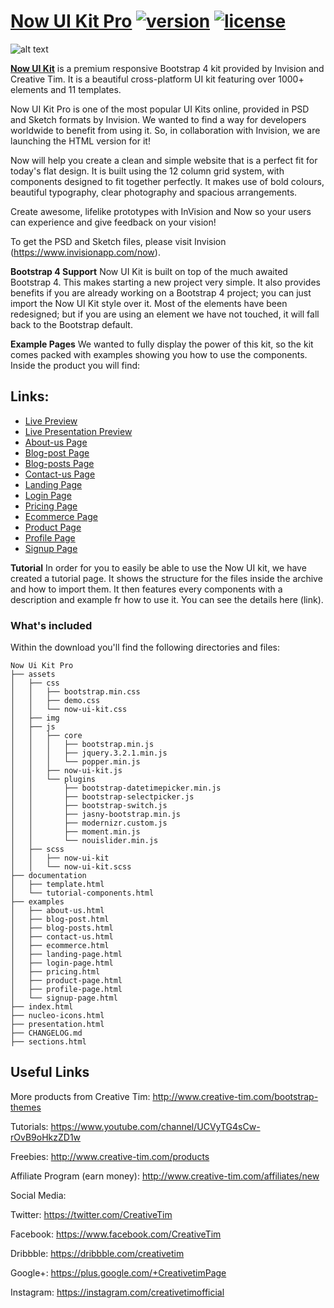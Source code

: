 # [Now UI Kit Pro](http://demos.creative-tim.com/now-ui-kit-pro/index.html) [![version][version-badge]][CHANGELOG] [![license][license-badge]][LICENSE]

![alt text](https://s3.amazonaws.com/creativetim_bucket/products/62/original/opt_nukp_thumbnail.jpg? "Now UI Kit Pro")


**[Now UI Kit](http://demos.creative-tim.com/now-ui-kit-pro/index.html)** is a premium responsive Bootstrap 4 kit provided by Invision and Creative Tim. It is a beautiful cross-platform UI kit featuring over 1000+ elements and 11 templates.

Now UI Kit Pro is one of the most popular UI Kits online, provided in PSD and Sketch formats by Invision. We wanted to find a way for developers worldwide to benefit from using it. So, in collaboration with Invision, we are launching the HTML version for it!

Now will help you create a clean and simple website that is a perfect fit for today's flat design. It is built using the 12 column grid system, with components designed to fit together perfectly. It makes use of bold colours, beautiful typography, clear photography and spacious arrangements.

Create awesome, lifelike prototypes with InVision and Now so your users can experience and give feedback on your vision!

To get the PSD and Sketch files, please visit Invision (https://www.invisionapp.com/now).


**Bootstrap 4 Support**
Now UI Kit is built on top of the much awaited Bootstrap 4. This makes starting a new project very simple. It also provides benefits if you are already working on a Bootstrap 4 project; you can just import the Now UI Kit style over it. Most of the elements have been redesigned; but if you are using an element we have not touched, it will fall back to the Bootstrap default.

**Example Pages**
We wanted to fully display the power of this kit, so the kit comes packed with examples showing you how to use the components. Inside the product you will find:

## Links:

+ [Live Preview](http://demos.creative-tim.com/now-ui-kit-pro/index.html)
+ [Live Presentation Preview](http://demos.creative-tim.com/now-ui-kit-pro/presentation.html)
+ [About-us Page](http://demos.creative-tim.com/now-ui-kit-pro/examples/about-us.html)
+ [Blog-post Page](http://demos.creative-tim.com/now-ui-kit-pro/examples/blog-post.html)
+ [Blog-posts Page](http://demos.creative-tim.com/now-ui-kit-pro/examples/blog-posts.html)
+ [Contact-us Page](http://demos.creative-tim.com/now-ui-kit-pro/examples/contact-us.html)
+ [Landing Page](http://demos.creative-tim.com/now-ui-kit-pro/examples/landing-page.html)
+ [Login Page](http://demos.creative-tim.com/now-ui-kit-pro/examples/login-page.html)
+ [Pricing Page](http://demos.creative-tim.com/now-ui-kit-pro/examples/pricing.html)
+ [Ecommerce Page](http://demos.creative-tim.com/now-ui-kit-pro/examples/ecommerce.html)
+ [Product Page](http://demos.creative-tim.com/now-ui-kit-pro/examples/product-page.html)
+ [Profile Page](http://demos.creative-tim.com/now-ui-kit-pro/examples/profile-page.html)
+ [Signup Page](http://demos.creative-tim.com/now-ui-kit-pro/examples/signup-page.html)


**Tutorial**
In order for you to easily be able to use the Now UI kit, we have created a tutorial page. It shows the structure for the files inside the archive and how to import them. It then features every components with a description and example fr how to use it. You can see the details here (link).


### What's included

Within the download you'll find the following directories and files:

```
Now Ui Kit Pro
├── assets
│   ├── css
│   │   ├── bootstrap.min.css
│   │   ├── demo.css
│   │   └── now-ui-kit.css
│   ├── img
│   ├── js
│   │   ├── core
│   │   │   ├── bootstrap.min.js
│   │   │   ├── jquery.3.2.1.min.js
│   │   │   └── popper.min.js
│   │   ├── now-ui-kit.js
│   │   └── plugins
│   │       ├── bootstrap-datetimepicker.min.js
│   │       ├── bootstrap-selectpicker.js
│   │       ├── bootstrap-switch.js
│   │       ├── jasny-bootstrap.min.js
│   │       ├── modernizr.custom.js
│   │       ├── moment.min.js
│   │       └── nouislider.min.js
│   ├── scss
│   │   ├── now-ui-kit
│   │   └── now-ui-kit.scss
├── documentation
│   ├── template.html
│   └── tutorial-components.html
├── examples
│   ├── about-us.html
│   ├── blog-post.html
│   ├── blog-posts.html
│   ├── contact-us.html
│   ├── ecommerce.html
│   ├── landing-page.html
│   ├── login-page.html
│   ├── pricing.html
│   ├── product-page.html
│   ├── profile-page.html
│   └── signup-page.html
├── index.html
├── nucleo-icons.html
├── presentation.html
├── CHANGELOG.md
├── sections.html
```

## Useful Links

More products from Creative Tim: <http://www.creative-tim.com/bootstrap-themes>

Tutorials: <https://www.youtube.com/channel/UCVyTG4sCw-rOvB9oHkzZD1w>

Freebies: <http://www.creative-tim.com/products>

Affiliate Program (earn money): <http://www.creative-tim.com/affiliates/new>

Social Media:

Twitter: <https://twitter.com/CreativeTim>

Facebook: <https://www.facebook.com/CreativeTim>

Dribbble: <https://dribbble.com/creativetim>

Google+: <https://plus.google.com/+CreativetimPage>

Instagram: <https://instagram.com/creativetimofficial>

[CHANGELOG]: ./CHANGELOG.md
[LICENSE]: ./LICENSE
[version-badge]: https://img.shields.io/badge/version-1.1.0-blue.svg
[license-badge]: https://img.shields.io/badge/license-MIT-blue.svg

